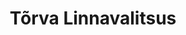 ---
title: Tõrva Linnavalitsus
maintainer_name: Signe Kiin
maintainer_email: signe@torva.ee
description: ''
---